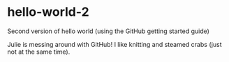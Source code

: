 # hello-world-2
Second version of hello world (using the GitHub getting started guide)

Julie is messing around with GitHub!
I like knitting and steamed crabs (just not at the same time).
